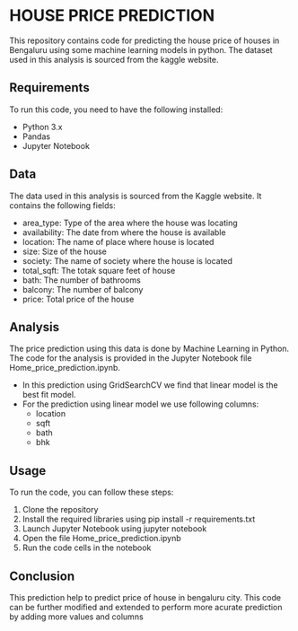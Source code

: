 # **HOUSE PRICE PREDICTION**
This repository contains code for predicting the house price of houses in Bengaluru using some machine learning models in python.  The dataset used in this analysis is sourced from the kaggle website.
## **Requirements**
To run this code, you need to have the following installed:

- Python 3.x
- Pandas
- Jupyter Notebook
## Data
The data used in this analysis is sourced from the Kaggle website. It contains the following fields:
- area_type: Type of the area where the house was locating
- availability: The date from where the house is available
- location: The name of place where house is located
- size:  Size of the house
- society: The name of society where the house is located
- total_sqft: The totak square feet of house
- bath: The number of bathrooms
- balcony:  The number of balcony
- price: Total price of the house
## Analysis
The price prediction using this data is done by Machine Learning in Python.  The code for the analysis is provided in the Jupyter Notebook file Home_price_prediction.ipynb.
- In this prediction using GridSearchCV we find that linear model is the best fit model.
- For the prediction using linear model we use following columns:
    - location
    - sqft
    - bath
    - bhk
## **Usage**
To run the code, you can follow these steps:

1. Clone the repository
2. Install the required libraries using pip install -r requirements.txt
3. Launch Jupyter Notebook using jupyter notebook
4. Open the file Home_price_prediction.ipynb
5. Run the code cells in the notebook

## **Conclusion**
This prediction help to predict price of house in bengaluru city. This code can be further modified and extended to perform more acurate prediction by adding more values and columns




